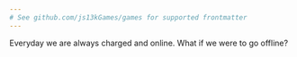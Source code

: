 ```yaml
---
# See github.com/js13kGames/games for supported frontmatter
---
```

Everyday we are always charged and online. What if we were to go offline?